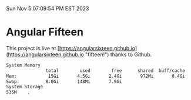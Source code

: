 Sun Nov  5 07:09:54 PM EST 2023

# Angular Fifteen


This project is live at [https://angularsixteen.github.io](https://angularsixteen.github.io "fifteen!") thanks to Github.

```bash
System Memory
               total        used        free      shared  buff/cache   available
Mem:            15Gi       4.5Gi       2.4Gi       972Mi       8.4Gi       9.5Gi
Swap:          8.0Gi       148Mi       7.9Gi
System Storage
535M	.

